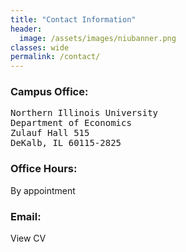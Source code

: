```yaml
---
title: "Contact Information"
header:
  image: /assets/images/niubanner.png
classes: wide
permalink: /contact/
---
```



### Campus Office:
<pre>
Northern Illinois University
Department of Economics
Zulauf Hall 515  
DeKalb, IL 60115-2825  
</pre>
  
### Office Hours:  
By appointment

### Email:
View CV
